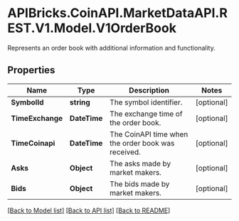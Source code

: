 # APIBricks.CoinAPI.MarketDataAPI.REST.V1.Model.V1OrderBook
Represents an order book with additional information and functionality.

## Properties

Name | Type | Description | Notes
------------ | ------------- | ------------- | -------------
**SymbolId** | **string** | The symbol identifier. | [optional] 
**TimeExchange** | **DateTime** | The exchange time of the order book. | [optional] 
**TimeCoinapi** | **DateTime** | The CoinAPI time when the order book was received. | [optional] 
**Asks** | **Object** | The asks made by market makers. | [optional] 
**Bids** | **Object** | The bids made by market makers. | [optional] 

[[Back to Model list]](../../README.md#documentation-for-models) [[Back to API list]](../../README.md#documentation-for-api-endpoints) [[Back to README]](../../README.md)

